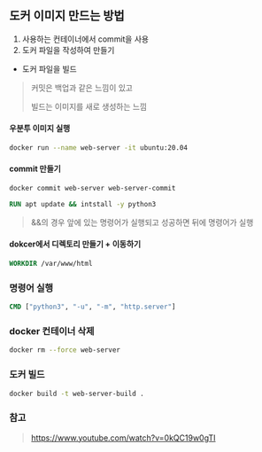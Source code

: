 
## 도커 이미지 만드는 방법
1. 사용하는 컨테이너에서 commit을 사용
2. 도커 파일을 작성하여 만들기
- 도커 파일을 빌드

> 커밋은 백업과 같은 느낌이 있고
>
> 빌드는 이미지를 새로 생성하는 느낌

#### 우분투 이미지 실행
```bash
docker run --name web-server -it ubuntu:20.04
```

#### commit 만들기
```bash
docker commit web-server web-server-commit
```

```Dockerfile
RUN apt update && intstall -y python3
```
> &&의 경우 앞에 있는 명령어가 실행되고 성공하면 뒤에 명령어가 실행

#### dokcer에서 디렉토리 만들기 + 이동하기
```Dockerfile
WORKDIR /var/www/html
```

### 명령어 실행
```Dockerfile
CMD ["python3", "-u", "-m", "http.server"]
```

### docker 컨테이너 삭제
```bash
docker rm --force web-server
```

### 도커 빌드
```bash
docker build -t web-server-build .
```

### 참고
> https://www.youtube.com/watch?v=0kQC19w0gTI